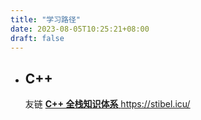 ```yaml
---
title: "学习路径"
date: 2023-08-05T10:25:21+08:00
draft: false
---
```


* ## C++
    友链 [**C++ 全栈知识体系** https://stibel.icu/ ](https://stibel.icu/)